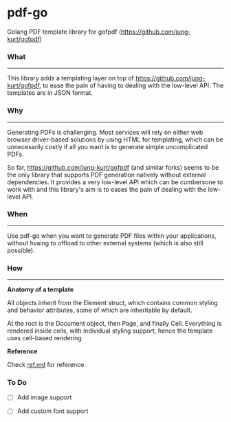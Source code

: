 # pdf-go
Golang PDF template library for gofpdf (https://github.com/jung-kurt/gofpdf)

### What
---

This library adds a templating layer on top of https://github.com/jung-kurt/gofpdf, to ease the pain of having to dealing with the low-level API.
The templates are in JSON format.

### Why
---

Generating PDFs is challenging. Most services will rely on either web browser driver-based solutions by using HTML for templating, which can be 
unnecesarily costly if all you want is to generate simple uncomplicated PDFs.

So far, https://github.com/jung-kurt/gofpdf (and similar forks) seems to be the only library that supports PDF generation natively without 
external dependencies. It provides a very low-level API which can be cumbersone to work with and this library's aim is to eases the pain of dealing with the low-level API. 

### When
---

Use pdf-go when you want to generate PDF files within your applications, without hvaing to offload to other external systems (which is also still possible).

### How
---

**Anatomy of a template**

All objects inherit from the Element struct, which contains common styling and behavior attributes, some of which are inheritable by default.

At the root is the Document object, then Page, and finally Cell. Everything is rendered inside cells, with individual styling support, hence the template uses
cell-based rendering.


**Reference**

Check [ref.md](ref.md) for reference. 

### To Do

- [ ] Add image support
- [ ] Add custom font support

